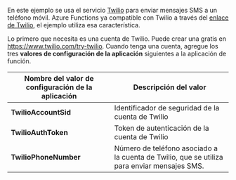 En este ejemplo se usa el servicio [Twilio](https://www.twilio.com/) para enviar mensajes SMS a un teléfono móvil. Azure Functions ya compatible con Twilio a través del [enlace de Twilio](https://docs.microsoft.com/azure/azure-functions/functions-bindings-twilio), el ejemplo utiliza esa característica.

Lo primero que necesita es una cuenta de Twilio. Puede crear una gratis en https://www.twilio.com/try-twilio. Cuando tenga una cuenta, agregue los tres **valores de configuración de la aplicación** siguientes a la aplicación de función.

| Nombre del valor de configuración de la aplicación | Descripción del valor |
| - | - |
| **TwilioAccountSid**  | Identificador de seguridad de la cuenta de Twilio |
| **TwilioAuthToken**   | Token de autenticación de la cuenta de Twilio |
| **TwilioPhoneNumber** | Número de teléfono asociado a la cuenta de Twilio, que se utiliza para enviar mensajes SMS. |